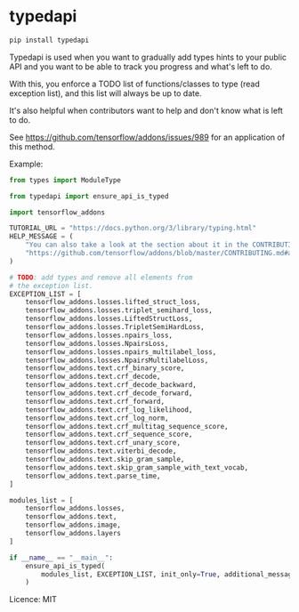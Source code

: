 # typedapi

```bash
pip install typedapi
```

Typedapi is used when you want to gradually add types hints to your public API and you want to 
be able to track you progress and what's left to do.

With this, you enforce a TODO list of functions/classes to type (read exception list), 
and this list will always be up to date.

It's also helpful when contributors want to help and don't know what is left to do.

See https://github.com/tensorflow/addons/issues/989 for an application of this method.


Example:
 
```python
from types import ModuleType

from typedapi import ensure_api_is_typed

import tensorflow_addons

TUTORIAL_URL = "https://docs.python.org/3/library/typing.html"
HELP_MESSAGE = (
    "You can also take a look at the section about it in the CONTRIBUTING.md:\n"
    "https://github.com/tensorflow/addons/blob/master/CONTRIBUTING.md#about-type-hints"
)

# TODO: add types and remove all elements from
# the exception list.
EXCEPTION_LIST = [
    tensorflow_addons.losses.lifted_struct_loss,
    tensorflow_addons.losses.triplet_semihard_loss,
    tensorflow_addons.losses.LiftedStructLoss,
    tensorflow_addons.losses.TripletSemiHardLoss,
    tensorflow_addons.losses.npairs_loss,
    tensorflow_addons.losses.NpairsLoss,
    tensorflow_addons.losses.npairs_multilabel_loss,
    tensorflow_addons.losses.NpairsMultilabelLoss,
    tensorflow_addons.text.crf_binary_score,
    tensorflow_addons.text.crf_decode,
    tensorflow_addons.text.crf_decode_backward,
    tensorflow_addons.text.crf_decode_forward,
    tensorflow_addons.text.crf_forward,
    tensorflow_addons.text.crf_log_likelihood,
    tensorflow_addons.text.crf_log_norm,
    tensorflow_addons.text.crf_multitag_sequence_score,
    tensorflow_addons.text.crf_sequence_score,
    tensorflow_addons.text.crf_unary_score,
    tensorflow_addons.text.viterbi_decode,
    tensorflow_addons.text.skip_gram_sample,
    tensorflow_addons.text.skip_gram_sample_with_text_vocab,
    tensorflow_addons.text.parse_time,
]

modules_list = [
    tensorflow_addons.losses,
    tensorflow_addons.text,
    tensorflow_addons.image,
    tensorflow_addons.layers
]

if __name__ == "__main__":
    ensure_api_is_typed(
        modules_list, EXCEPTION_LIST, init_only=True, additional_message=HELP_MESSAGE,
    )
```


Licence: MIT
